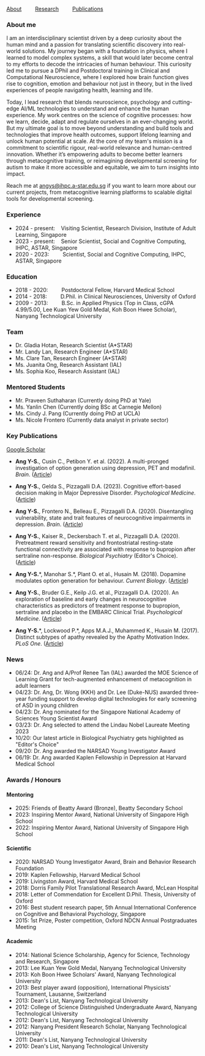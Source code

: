 [About](/index.md) &nbsp;&nbsp;&nbsp;&nbsp;&nbsp;&nbsp;&nbsp; [Research](/tools.md) &nbsp;&nbsp;&nbsp;&nbsp;&nbsp;&nbsp;&nbsp; [Publications](/publications.md)

### About me
I am an interdisciplinary scientist driven by a deep curiosity about the human mind and a passion for translating scientific discovery into real-world solutions. My journey began with a foundation in physics, where I learned to model complex systems, a skill that would later become central to my efforts to decode the intricacies of human behaviour. This curiosity led me to pursue a DPhil and Postdoctoral training in Clinical and Computational Neuroscience, where I explored how brain function gives rise to cognition, emotion and behaviour not just in theory, but in the lived experiences of people navigating health, learning and life.

Today, I lead research that blends neuroscience, psychology and cutting-edge AI/ML technologies to understand and enhance the human experience. My work centres on the science of cognitive processes: how we learn, decide, adapt and regulate ourselves in an ever-changing world. But my ultimate goal is to move beyond understanding and build tools and technologies that improve health outcomes, support lifelong learning and unlock human potential at scale. At the core of my team's mission is a commitment to scientific rigour, real-world relevance and human-centred innovation. Whether it’s empowering adults to become better learners through metacognitive training, or reimagining developmental screening for autism to make it more accessible and equitable, we aim to turn insights into impact.

<!-- The first is developing and validating a tech-augmented learning programme designed to enhance metacognition (ability to understand and regulate your own thinking processes) in adult learners. Together with experts in pedagogy, we are developing innovative digital tools that seamlessly blend rigorous scientific insights with practical applications, with the goals of redefining adult education, fostering lifelong learning and empowering individuals to achieve their fullest potential. 

In the second project, we are working with clinicians to develop and validate a novel multimodal autism screening and assessment tool that can be easily applied in both home and clinical settings. This would allow for nationwide screening for autism to be transferred from the labour-intensive clinic setting into the naturalistic home setting, which can be done at any time convenient to caregivers, potentially reduce the numbers of children who miss out on developmental surveillance. It would also reduce the ongoing manpower- and cost-burden to the national healthcare system and potentially free up medical staff to focus on delivering other acute and chronic medical care services. -->

<!-- My research focuses on brain mechanisms involved in cognitive processes such as decision-making, reinforcement learning, motivation and emotional regulation. I study cognition in healthy people and investigate how disruptions in cognition arise in illnesses such as depression, as well as how we can optimize human health and potential by understanding their impact on learning outcomes, skills training and workforce productivity.

To do that, I have carefully designed laboratory-based computerized tests and mobile apps to specifically measure the cognitive process of interest in humans, and developed computational models that instantiated algorithmic hypotheses about how humans perform the test and can help better understand variability in human behaviour at the individual level. Precise mathematical algorithms were used to find parameter values that best capture each individual’s behavioral pattern during the computerized tests. These parameters were in turn mapped onto the brain with pharmacological challenge and brain imaging techniques, which will help us understand how disrupted cognition might arise in disease. -->
  
Reach me at angys@ihpc.a-star.edu.sg if you want to learn more about our current projects, from metacognitive learning platforms to scalable digital tools for developmental screening.

### Experience
* 2024 - present: &nbsp;&nbsp;    Visiting Scientist, Research Division, Institute of Adult Learning, Singapore
* 2023 - present: &nbsp;&nbsp;    Senior Scientist, Social and Cognitive Computing, IHPC, ASTAR, Singapore
* 2020 - 2023: &nbsp;&nbsp;&nbsp;&nbsp;&nbsp;&nbsp;&nbsp;    Scientist, Social and Cognitive Computing, IHPC, ASTAR, Singapore 

### Education
* 2018 - 2020: &nbsp;&nbsp;&nbsp;&nbsp;&nbsp;&nbsp;&nbsp; Postdoctoral Fellow, Harvard Medical School
* 2014 - 2018: &nbsp;&nbsp;&nbsp;&nbsp;&nbsp;&nbsp;&nbsp; D.Phil. in Clinical Neurosciences, University of Oxford 
* 2009 - 2013: &nbsp;&nbsp;&nbsp;&nbsp;&nbsp;&nbsp;&nbsp; B.Sc. in Applied Physics (Top in Class, cGPA 4.99/5.00, Lee Kuan Yew Gold Medal, Koh Boon Hwee Scholar), Nanyang Technological University

### Team
* Dr. Gladia Hotan, Research Scientist (A*STAR)
* Mr. Landy Lan, Research Engineer (A*STAR)
* Ms. Clare Tan, Research Engineer (A*STAR)
* Ms. Juanita Ong, Research Assistant (IAL)
* Ms. Sophia Koo, Research Assistant (IAL)

### Mentored Students
* Mr. Praveen Suthaharan (Currently doing PhD at Yale)
* Ms. Yanlin Chen (Currently doing BSc at Carnegie Mellon)
* Ms. Cindy J. Pang (Currently doing PhD at UCLA)
* Ms. Nicole Frontero (Currently data analyst in private sector)

### Key Publications
[Google Scholar](https://scholar.google.co.uk/citations?user=jP_vtYMAAAAJ&hl=en)
* <b>Ang Y-S.</b>, Cusin C., Petibon Y. et al. (2022). A multi-pronged investigation of option generation using depression, PET and modafinil. <i>Brain</i>. ([Article](https://academic.oup.com/brain/article-abstract/145/5/1854/6527662?redirectedFrom=fulltext&login=false)) 

* <b>Ang Y-S.</b>, Gelda S., Pizzagalli D.A. (2023). Cognitive effort-based decision making in Major Depressive Disorder. <i>Psychological Medicine</i>. ([Article](https://www.cambridge.org/core/journals/psychological-medicine/article/abs/cognitive-effortbased-decisionmaking-in-major-depressive-disorder/5A9BB668B20F5929B438E024E4C6A272)) 

* <b>Ang Y-S.</b>, Frontero N., Belleau E., Pizzagalli D.A. (2020). Disentangling vulnerability, state and trait features of neurocognitive impairments in depression. <i>Brain</i>. ([Article](https://academic.oup.com/brain/article-abstract/143/12/3865/5974956?redirectedFrom=fulltext))  

* <b>Ang Y-S.</b>, Kaiser R., Deckersbach T. et al., Pizzagalli D.A. (2020). Pretreatment reward sensitivity and frontostriatal resting-state functional connectivity are associated with response to bupropion after sertraline non-response. <i>Biological Psychiatry</i> (Editor's Choice). ([Article](https://www.sciencedirect.com/science/article/abs/pii/S000632232031516X))  
  
* <b>Ang Y-S.</b>\*, Manohar S.\*, Plant O. et al., Husain M. (2018). Dopamine modulates option generation for behaviour. <i>Current Biology</i>. ([Article](https://www.cell.com/current-biology/fulltext/S0960-9822(18)30427-5))  

* <b>Ang Y-S.</b>, Bruder G.E., Keilp J.G. et al., Pizzagalli D.A. (2020). An exploration of baseline and early changes in neurocognitive characteristics as predictors of treatment response to bupropion, sertraline and placebo in the EMBARC Clinical Trial. <i>Psychological Medicine</i>. ([Article](https://www.cambridge.org/core/journals/psychological-medicine/article/abs/exploration-of-baseline-and-early-changes-in-neurocognitive-characteristics-as-predictors-of-treatment-response-to-bupropion-sertraline-and-placebo-in-the-embarc-clinical-trial/0A70C043039B2ACDA22E1994CA79DE3A))  

* <b>Ang Y-S.</b>\*, Lockwood P.\*, Apps M.A.J., Muhammed K., Husain M. (2017). Distinct subtypes of apathy revealed by the Apathy Motivation Index. <i>PLoS One</i>. ([Article](https://journals.plos.org/plosone/article?id=10.1371/journal.pone.0169938)) 

### News
* 06/24: Dr. Ang and A/Prof Renee Tan (IAL) awarded the MOE Science of Learning Grant for tech-augmented enhancement of metacognition in adult learners 
* 04/23: Dr. Ang, Dr. Wong (KKH) and Dr. Lee (Duke-NUS) awarded three-year funding support to develop digital technologies for early screening of ASD in young children
* 04/23: Dr. Ang nominated for the Singapore National Academy of Sciences Young Scientist Award
* 03/23: Dr. Ang selected to attend the Lindau Nobel Laureate Meeting 2023
* 10/20: Our latest article in Biological Psychiatry gets highlighted as "Editor's Choice"  
* 09/20: Dr. Ang awarded the NARSAD Young Investigator Award 
* 06/19: Dr. Ang awarded Kaplen Fellowship in Depression at Harvard Medical School

### Awards / Honours  
#### Mentoring
* 2025: Friends of Beatty Award (Bronze), Beatty Secondary School
* 2023: Inspiring Mentor Award, National University of Singapore High School
* 2022: Inspiring Mentor Award, National University of Singapore High School
#### Scientific
* 2020: NARSAD Young Investigator Award, Brain and Behavior Research Foundation
* 2019: Kaplen Fellowship, Harvard Medical School 
* 2019: Livingston Award, Harvard Medical School
* 2018: Dorris Family Pilot Translational Research Award, McLean Hospital
* 2018: Letter of Commendation for Excellent D.Phil. Thesis, University of Oxford
* 2016: Best student research paper, 5th Annual International Conference on Cognitive and Behavioral Psychology, Singapore
* 2015: 1st Prize, Poster competition, Oxford NDCN Annual Postgraduates Meeting
#### Academic
* 2014: National Science Scholarship, Agency for Science, Technology and Research, Singapore
* 2013: Lee Kuan Yew Gold Medal, Nanyang Technological University
* 2013: Koh Boon Hwee Scholars' Award, Nanyang Technological University
* 2013: Best player award (opposition), International Physicists' Tournament, Lausanne, Switzerland
* 2013: Dean's List, Nanyang Technological University
* 2012: College of Science Distinguished Undergraduate Award, Nanyang Technological University
* 2012: Dean's List, Nanyang Technological University
* 2012: Nanyang President Research Scholar, Nanyang Technological University
* 2011: Dean's List, Nanyang Technological University
* 2010: Dean's List, Nanyang Technological University  


